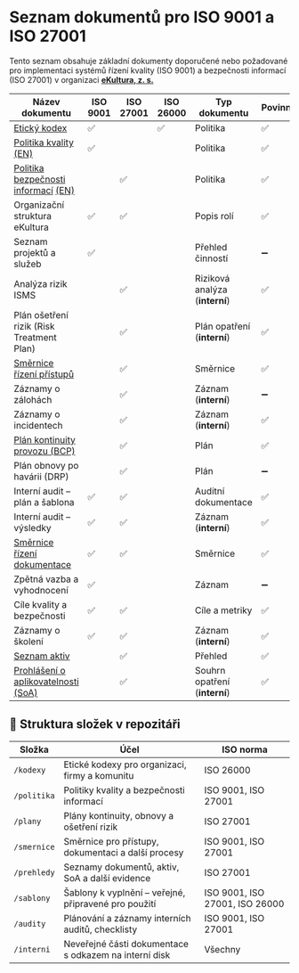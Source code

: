 # Seznam dokumentů pro ISO 9001 a ISO 27001

Tento seznam obsahuje základní dokumenty doporučené nebo požadované pro implementaci systémů řízení kvality (ISO 9001) a bezpečnosti informací (ISO 27001) v organizaci **[eKultura, z. s.](https://ekultura.eu)**

| Název dokumentu | ISO 9001 | ISO 27001 | ISO 26000 | Typ dokumentu | Povinný |
|------------------|--------|--------|--------|----------------|------|
| [Etický kodex](/kodexy/eticky-kodex-ekultura.md) | ✅ |  | ✅ | Politika | ✅ |
| [Politika kvality](/politika/politika-kvality.md) [(EN)](politika/en/quality-policy.md) | ✅ |  |  | Politika | ✅ |
| [Politika bezpečnosti informací](/politika/politika-bezpecnosti-informaci.md) [(EN)](/politika/en/information-security-policy.md) |  | ✅  | | Politika | ✅ |
| Organizační struktura eKultura | ✅ | ✅  | | Popis rolí | ✅ |
| Seznam projektů a služeb | ✅ |   | | Přehled činností | ➖ |
| Analýza rizik ISMS |  | ✅  | | Riziková analýza (**interní**) | ✅ |
| Plán ošetření rizik (Risk Treatment Plan) |  | ✅  | | Plán opatření (**interní**)| ✅ |
|[Směrnice řízení přístupů](/smernice/smernice-rizeni-pristupu.md) |  | ✅  | | Směrnice | ✅ |
| Záznamy o zálohách |  | ✅  | | Záznam (**interní**) | ➖ |
| Záznamy o incidentech |  | ✅  | | Záznam (**interní**) | ✅ |
| [Plán kontinuity provozu (BCP)](/plany/plan-kontinuity-provozu-bcp.md) |  | ✅  | | Plán | ✅ |
| Plán obnovy po havárii (DRP) |  | ✅  | | Plán | ➖ |
| Interní audit – plán a šablona | ✅ | ✅  | | Auditní dokumentace | ✅ |
| Interní audit – výsledky | ✅ | ✅  | | Záznam (**interní**) | ✅ |
| [Směrnice řízení dokumentace](smernice/smernice-rizeni-dokumentace.md) | ✅ | ✅  | | Směrnice | ✅ |
| Zpětná vazba a vyhodnocení | ✅ |   | | Záznam | ➖ |
| Cíle kvality a bezpečnosti | ✅ | ✅  | | Cíle a metriky | ✅ |
| Záznamy o školení | ✅ | ✅  | | Záznam (**interní**) | ✅ |
| [Seznam aktiv](seznam-aktiv.md) |  | ✅  | | Přehled | ✅ |
| [Prohlášení o aplikovatelnosti (SoA)](prohlaseni-o-aplikovatelnosti-soa.md) |  | ✅  | | Souhrn opatření (**interní**) | ✅ |


## 📂 Struktura složek v repozitáři

| Složka | Účel | ISO norma |
|--------|------|-----------|
| `/kodexy` | Etické kodexy pro organizaci, firmy a komunitu | ISO 26000 |
| `/politika` | Politiky kvality a bezpečnosti informací | ISO 9001, ISO 27001 |
| `/plany` | Plány kontinuity, obnovy a ošetření rizik | ISO 27001 |
| `/smernice` | Směrnice pro přístupy, dokumentaci a další procesy | ISO 9001, ISO 27001 |
| `/prehledy` | Seznamy dokumentů, aktiv, SoA a další evidence | ISO 27001 |
| `/sablony` | Šablony k vyplnění – veřejné, připravené pro použití | ISO 9001, ISO 27001, ISO 26000 |
| `/audity` | Plánování a záznamy interních auditů, checklisty | ISO 9001, ISO 27001 |
| `/interni` | Neveřejné části dokumentace s odkazem na interní disk | Všechny |

